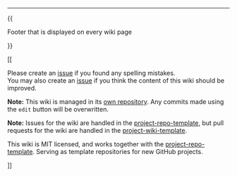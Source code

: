 
---

{{

Footer that is displayed on every wiki page

}}

[[

Please create an [issue](https://github.com/mhatzl/project-repo-template/issues/new?assignees=&labels=&template=spelling-mistake.md&title=%5BSPELL%5D+) if you found any spelling mistakes.\
You may also create an [issue](https://github.com/mhatzl/project-repo-template/issues/new?assignees=&labels=&template=improve-documentation.md&title=%5BDOC%5D+) if you think the content of this wiki should be improved.

**Note:** This wiki is managed in its [own repository](https://github.com/mhatzl/wiki-repo-template). Any commits made using the `edit` button will be overwritten.

**Note:** Issues for the wiki are handled in the [project-repo-template](https://github.com/mhatzl/project-repo-template), but pull requests for the wiki are handled in the [project-wiki-template](https://github.com/mhatzl/wiki-repo-template).

This wiki is MIT licensed, and works together with the [project-repo-template](https://github.com/mhatzl/project-repo-template). Serving as template repositories for new GitHub projects.

]]
